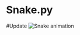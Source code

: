 # Snake.py
#Update
![Snake animation](https://github.com/{{godzu2208}}/{{godzu2208}}/blob/output/github-contribution-grid-snake.svg)

